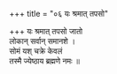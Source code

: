 +++
title = "०६ यः श्रमात् तपसो"

+++
यः श्रमात् तपसो जातो  
लोकान् सर्वान् समानशे ।  
सोमं यश् चक्रे केवलं  
तस्मै ज्येष्ठाय ब्रह्मणे नमः ॥